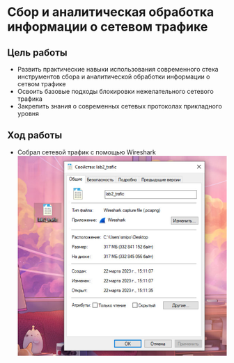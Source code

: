 # Сбор и аналитическая обработка информации о сетевом трафике
## Цель работы
+ Развить практические навыки использования современного стека инструментов сбора и аналитической обработки информации о сетвом трафике
+ Освоить базовые подходы блокировки нежелательного сетевого трафика
+ Закрепить знания о современных сетевых протоколах прикладного уровня
## Ход работы
+ Собрал сетевой трафик с помощью Wireshark
![](https://github.com/Smipos/Sistemi_auth_and_defend/blob/main/lab2/img_lab2/trafic.jpg)
